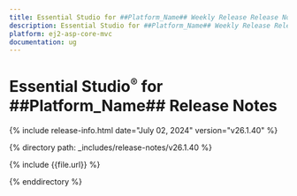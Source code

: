 ```yaml
---
title: Essential Studio for ##Platform_Name## Weekly Release Release Notes  
description: Essential Studio for ##Platform_Name## Weekly Release Release Notes  
platform: ej2-asp-core-mvc
documentation: ug
---
```


# Essential Studio<sup style="font-size:70%">&reg;</sup> for ##Platform_Name##  Release Notes  

{% include release-info.html date="July 02, 2024"  version="v26.1.40" %}

{% directory path: _includes/release-notes/v26.1.40 %}

{% include {{file.url}} %}

{% enddirectory %}